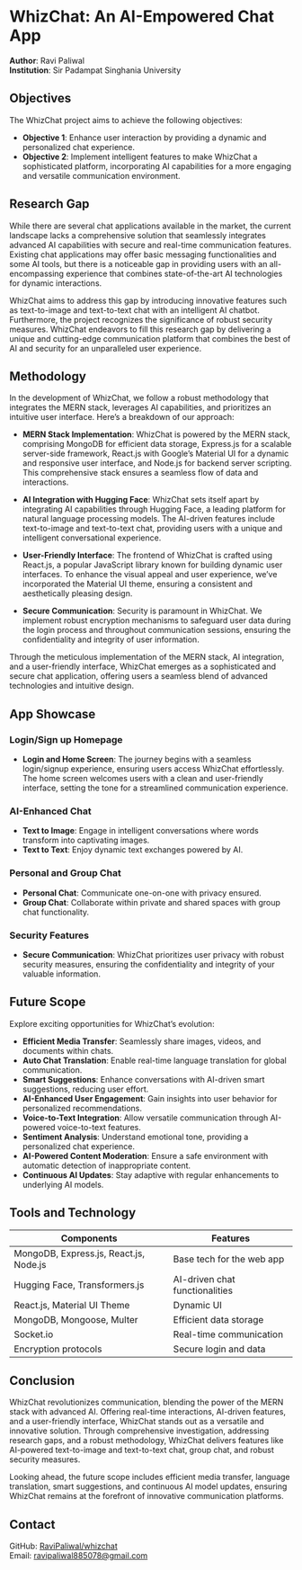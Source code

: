 # WhizChat: An AI-Empowered Chat App

**Author**: Ravi Paliwal  
**Institution**: Sir Padampat Singhania University  

## Objectives
The WhizChat project aims to achieve the following objectives:
- **Objective 1**: Enhance user interaction by providing a dynamic and personalized chat experience.
- **Objective 2**: Implement intelligent features to make WhizChat a sophisticated platform, incorporating AI capabilities for a more engaging and versatile communication environment.

## Research Gap
While there are several chat applications available in the market, the current landscape lacks a comprehensive solution that seamlessly integrates advanced AI capabilities with secure and real-time communication features. Existing chat applications may offer basic messaging functionalities and some AI tools, but there is a noticeable gap in providing users with an all-encompassing experience that combines state-of-the-art AI technologies for dynamic interactions.

WhizChat aims to address this gap by introducing innovative features such as text-to-image and text-to-text chat with an intelligent AI chatbot. Furthermore, the project recognizes the significance of robust security measures. WhizChat endeavors to fill this research gap by delivering a unique and cutting-edge communication platform that combines the best of AI and security for an unparalleled user experience.

## Methodology
In the development of WhizChat, we follow a robust methodology that integrates the MERN stack, leverages AI capabilities, and prioritizes an intuitive user interface. Here’s a breakdown of our approach:

- **MERN Stack Implementation**: WhizChat is powered by the MERN stack, comprising MongoDB for efficient data storage, Express.js for a scalable server-side framework, React.js with Google’s Material UI for a dynamic and responsive user interface, and Node.js for backend server scripting. This comprehensive stack ensures a seamless flow of data and interactions.
  
- **AI Integration with Hugging Face**: WhizChat sets itself apart by integrating AI capabilities through Hugging Face, a leading platform for natural language processing models. The AI-driven features include text-to-image and text-to-text chat, providing users with a unique and intelligent conversational experience.
  
- **User-Friendly Interface**: The frontend of WhizChat is crafted using React.js, a popular JavaScript library known for building dynamic user interfaces. To enhance the visual appeal and user experience, we’ve incorporated the Material UI theme, ensuring a consistent and aesthetically pleasing design.
  
- **Secure Communication**: Security is paramount in WhizChat. We implement robust encryption mechanisms to safeguard user data during the login process and throughout communication sessions, ensuring the confidentiality and integrity of user information.

Through the meticulous implementation of the MERN stack, AI integration, and a user-friendly interface, WhizChat emerges as a sophisticated and secure chat application, offering users a seamless blend of advanced technologies and intuitive design.

## App Showcase

### Login/Sign up Homepage
- **Login and Home Screen**: The journey begins with a seamless login/signup experience, ensuring users access WhizChat effortlessly. The home screen welcomes users with a clean and user-friendly interface, setting the tone for a streamlined communication experience.

### AI-Enhanced Chat
- **Text to Image**: Engage in intelligent conversations where words transform into captivating images.
- **Text to Text**: Enjoy dynamic text exchanges powered by AI.

### Personal and Group Chat
- **Personal Chat**: Communicate one-on-one with privacy ensured.
- **Group Chat**: Collaborate within private and shared spaces with group chat functionality.

### Security Features
- **Secure Communication**: WhizChat prioritizes user privacy with robust security measures, ensuring the confidentiality and integrity of your valuable information.

## Future Scope
Explore exciting opportunities for WhizChat’s evolution:
- **Efficient Media Transfer**: Seamlessly share images, videos, and documents within chats.
- **Auto Chat Translation**: Enable real-time language translation for global communication.
- **Smart Suggestions**: Enhance conversations with AI-driven smart suggestions, reducing user effort.
- **AI-Enhanced User Engagement**: Gain insights into user behavior for personalized recommendations.
- **Voice-to-Text Integration**: Allow versatile communication through AI-powered voice-to-text features.
- **Sentiment Analysis**: Understand emotional tone, providing a personalized chat experience.
- **AI-Powered Content Moderation**: Ensure a safe environment with automatic detection of inappropriate content.
- **Continuous AI Updates**: Stay adaptive with regular enhancements to underlying AI models.

## Tools and Technology

| Components             | Features                            |
|------------------------|-------------------------------------|
| MongoDB, Express.js, React.js, Node.js | Base tech for the web app |
| Hugging Face, Transformers.js | AI-driven chat functionalities |
| React.js, Material UI Theme | Dynamic UI |
| MongoDB, Mongoose, Multer | Efficient data storage |
| Socket.io               | Real-time communication             |
| Encryption protocols    | Secure login and data              |

## Conclusion
WhizChat revolutionizes communication, blending the power of the MERN stack with advanced AI. Offering real-time interactions, AI-driven features, and a user-friendly interface, WhizChat stands out as a versatile and innovative solution. Through comprehensive investigation, addressing research gaps, and a robust methodology, WhizChat delivers features like AI-powered text-to-image and text-to-text chat, group chat, and robust security measures.

Looking ahead, the future scope includes efficient media transfer, language translation, smart suggestions, and continuous AI model updates, ensuring WhizChat remains at the forefront of innovative communication platforms.

## Contact
GitHub: [RaviPaliwal/whizchat](https://github.com/RaviPaliwal/whizchat)  
Email: ravipaliwal885078@gmail.com

